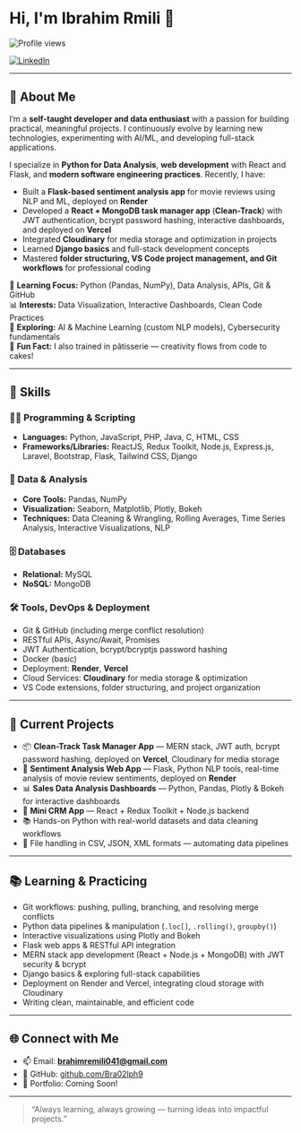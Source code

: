 # Hi, I'm Ibrahim Rmili 👋

![Profile views](https://komarev.com/ghpvc/?username=Bra02lph9&color=blue)

[![LinkedIn](https://img.shields.io/badge/LinkedIn-Connect-blue?logo=linkedin)](www.linkedin.com/in/ibrahim-rmili-5a2135280)  

---

## 🧠 About Me

I’m a **self-taught developer and data enthusiast** with a passion for building practical, meaningful projects. I continuously evolve by learning new technologies, experimenting with AI/ML, and developing full-stack applications.  

I specialize in **Python for Data Analysis**, **web development** with React and Flask, and **modern software engineering practices**. Recently, I have:  

- Built a **Flask-based sentiment analysis app** for movie reviews using NLP and ML, deployed on **Render**  
- Developed a **React + MongoDB task manager app** (**Clean-Track**) with JWT authentication, bcrypt password hashing, interactive dashboards, and deployed on **Vercel**  
- Integrated **Cloudinary** for media storage and optimization in projects  
- Learned **Django basics** and full-stack development concepts  
- Mastered **folder structuring, VS Code project management, and Git workflows** for professional coding  

🎯 **Learning Focus:** Python (Pandas, NumPy), Data Analysis, APIs, Git & GitHub  
📊 **Interests:** Data Visualization, Interactive Dashboards, Clean Code Practices  
🤖 **Exploring:** AI & Machine Learning (custom NLP models), Cybersecurity fundamentals  
🎂 **Fun Fact:** I also trained in pâtisserie — creativity flows from code to cakes!  

---

## 🚀 Skills

### 👨‍💻 Programming & Scripting  
- **Languages:** Python, JavaScript, PHP, Java, C, HTML, CSS  
- **Frameworks/Libraries:** ReactJS, Redux Toolkit, Node.js, Express.js, Laravel, Bootstrap, Flask, Tailwind CSS, Django  

### 🧮 Data & Analysis  
- **Core Tools:** Pandas, NumPy  
- **Visualization:** Seaborn, Matplotlib, Plotly, Bokeh  
- **Techniques:** Data Cleaning & Wrangling, Rolling Averages, Time Series Analysis, Interactive Visualizations, NLP  

### 🗄️ Databases  
- **Relational:** MySQL  
- **NoSQL:** MongoDB  

### 🛠️ Tools, DevOps & Deployment  
- Git & GitHub (including merge conflict resolution)  
- RESTful APIs, Async/Await, Promises  
- JWT Authentication, bcrypt/bcryptjs password hashing  
- Docker (basic)  
- Deployment: **Render**, **Vercel**  
- Cloud Services: **Cloudinary** for media storage & optimization  
- VS Code extensions, folder structuring, and project organization  

---

## 🔭 Current Projects

- 📦 **Clean-Track Task Manager App** — MERN stack, JWT auth, bcrypt password hashing, deployed on **Vercel**, Cloudinary for media storage  
- 🐍 **Sentiment Analysis Web App** — Flask, Python NLP tools, real-time analysis of movie review sentiments, deployed on **Render**  
- 📊 **Sales Data Analysis Dashboards** — Python, Pandas, Plotly & Bokeh for interactive dashboards  
- 📁 **Mini CRM App** — React + Redux Toolkit + Node.js backend  
- 📚 Hands-on Python with real-world datasets and data cleaning workflows  
- 📂 File handling in CSV, JSON, XML formats — automating data pipelines  

---

## 📚 Learning & Practicing

- Git workflows: pushing, pulling, branching, and resolving merge conflicts  
- Python data pipelines & manipulation (`.loc[]`, `.rolling()`, `groupby()`)  
- Interactive visualizations using Plotly and Bokeh  
- Flask web apps & RESTful API integration  
- MERN stack app development (React + Node.js + MongoDB) with JWT security & bcrypt  
- Django basics & exploring full-stack capabilities  
- Deployment on Render and Vercel, integrating cloud storage with Cloudinary  
- Writing clean, maintainable, and efficient code  

---

## 🌐 Connect with Me

- 📫 Email: **brahimremili041@gmail.com**  
- 💼 GitHub: [github.com/Bra02lph9](https://github.com/Bra02lph9)  
- 📂 Portfolio: Coming Soon!  

---

> “Always learning, always growing — turning ideas into impactful projects.”

